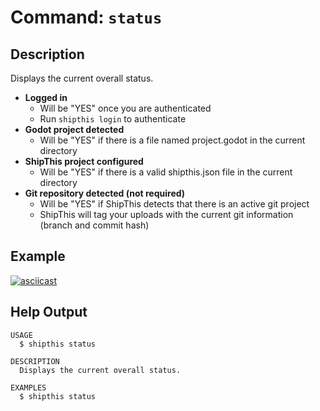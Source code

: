 # Command: `status`

## Description

Displays the current overall status.

- **Logged in**
  - Will be "YES" once you are authenticated
  - Run `shipthis login` to authenticate
- **Godot project detected**
  - Will be "YES" if there is a file named project.godot in the current directory
- **ShipThis project configured**
  - Will be "YES" if there is a valid shipthis.json file in the current directory
- **Git repository detected (not required)**
  - Will be "YES" if ShipThis detects that there is an active git project
  - ShipThis will tag your uploads with the current git information (branch and commit hash)

## Example

[![asciicast](https://asciinema.org/a/GsqLxzyvFApORKUDfJl5DsNo7.svg)](https://asciinema.org/a/GsqLxzyvFApORKUDfJl5DsNo7)

## Help Output

```help
USAGE
  $ shipthis status

DESCRIPTION
  Displays the current overall status.

EXAMPLES
  $ shipthis status
```